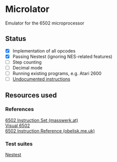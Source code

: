 # Microlator
Emulator for the 6502 microprocessor

## Status

- [x] Implementation of all opcodes
- [x] Passing Nestest (ignoring NES-related features)
- [ ] Step counting
- [ ] Decimal mode
- [ ] Running existing programs, e.g. Atari 2600
- [ ] [Undocumented instructions](http://nesdev.com/undocumented_opcodes.txt)

## Resources used

### References

[6502 Instruction Set (masswerk.at)](https://www.masswerk.at/6502/6502_instruction_set.html)  
[Visual 6502](http://visual6502.org/wiki)  
[6502 Instruction Reference (obelisk.me.uk)](http://www.obelisk.me.uk/6502/reference.html)  

### Test suites

[Nestest](https://www.qmtpro.com/~nes/misc/nestest.txt)
